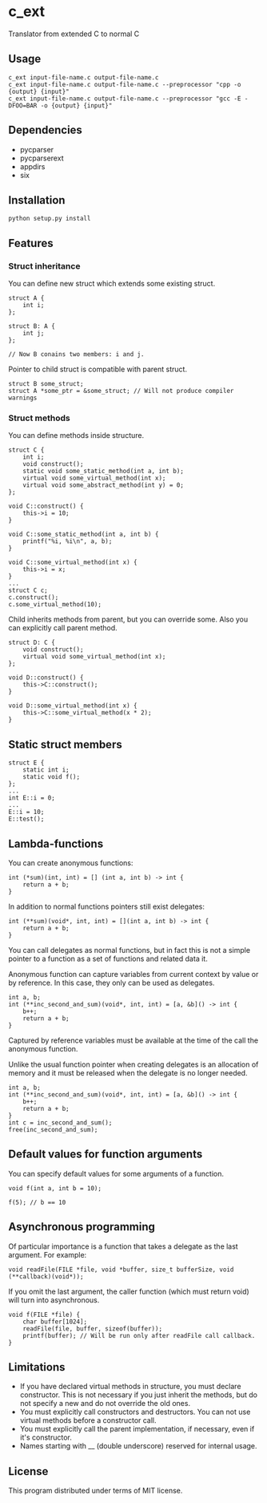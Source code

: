 # c_ext
Translator from extended C to normal C

## Usage

    c_ext input-file-name.c output-file-name.c
    c_ext input-file-name.c output-file-name.c --preprocessor "cpp -o {output} {input}"
    c_ext input-file-name.c output-file-name.c --preprocessor "gcc -E -DFOO=BAR -o {output} {input}"

## Dependencies

* pycparser
* pycparserext
* appdirs
* six

## Installation

    python setup.py install

## Features

### Struct inheritance

You can define new struct which extends some existing struct.

    struct A {
        int i;
    };

    struct B: A {
        int j;
    };

    // Now B conains two members: i and j.

Pointer to child struct is compatible with parent struct.

    struct B some_struct;
    struct A *some_ptr = &some_struct; // Will not produce compiler warnings

### Struct methods

You can define methods inside structure.

    struct C {
        int i;
        void construct();
        static void some_static_method(int a, int b);
        virtual void some_virtual_method(int x);
        virtual void some_abstract_method(int y) = 0;
    };

    void C::construct() {
        this->i = 10;
    }

    void C::some_static_method(int a, int b) {
        printf("%i, %i\n", a, b);
    }

    void C::some_virtual_method(int x) {
        this->i = x;
    }
    ...
    struct C c;
    c.construct();
    c.some_virtual_method(10);

Child inherits methods from parent, but you can override some.
Also you can explicitly call parent method.

    struct D: C {
        void construct();
        virtual void some_virtual_method(int x);
    };

    void D::construct() {
        this->C::construct();
    }

    void D::some_virtual_method(int x) {
        this->C::some_virtual_method(x * 2);
    }

## Static struct members

    struct E {
        static int i;
        static void f();
    };
    ...
    int E::i = 0;
    ...
    E::i = 10;
    E::test();

## Lambda-functions

You can create anonymous functions:

    int (*sum)(int, int) = [] (int a, int b) -> int {
        return a + b;
    }

In addition to normal functions pointers still exist delegates:

    int (**sum)(void*, int, int) = [](int a, int b) -> int {
        return a + b;
    }

You can call delegates as normal functions,
but in fact this is not a simple pointer to a function as a set of functions and related data it.

Anonymous function can capture variables from current context by value or by reference.
In this case, they only can be used as delegates.

    int a, b;
    int (**inc_second_and_sum)(void*, int, int) = [a, &b]() -> int {
        b++;
        return a + b;
    }

Captured by reference variables must be available at the time of the call the anonymous function.

Unlike the usual function pointer when creating delegates is an allocation of memory and it must be released
when the delegate is no longer needed.

    int a, b;
    int (**inc_second_and_sum)(void*, int, int) = [a, &b]() -> int {
        b++;
        return a + b;
    }
    int c = inc_second_and_sum();
    free(inc_second_and_sum);

## Default values for function arguments

You can specify default values for some arguments of a function.

    void f(int a, int b = 10);
    
    f(5); // b == 10

## Asynchronous programming

Of particular importance is a function that takes a delegate as the last argument.
For example:

    void readFile(FILE *file, void *buffer, size_t bufferSize, void (**callback)(void*));

If you omit the last argument, the caller function (which must return void) will turn into asynchronous.

    void f(FILE *file) {
        char buffer[1024];
        readFile(file, buffer, sizeof(buffer));
        printf(buffer); // Will be run only after readFile call callback.
    }

## Limitations

* If you have declared virtual methods in structure, you must declare constructor.
This is not necessary if you just inherit the methods, but do not specify a new
and do not override the old ones.
* You must explicitly call constructors and destructors.
You can not use virtual methods before a constructor call.
* You must explicitly call the parent implementation, if necessary,
even if it's constructor.
* Names starting with __ (double underscore) reserved for internal usage.

## License
This program distributed under terms of MIT license.

